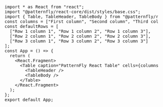 <pre class="file">
import * as React from &quot;react&quot;;
import &quot;@patternfly/react-core/dist/styles/base.css&quot;;
import { Table, TableHeader, TableBody } from &quot;@patternfly/react-table&quot;;
const columns = [&quot;First column&quot;, &quot;Second column&quot;, &quot;Third column&quot;];
const defaultRows = [
  [&quot;Row 1 column 1&quot;, &quot;Row 1 column 2&quot;, &quot;Row 1 column 3&quot;],
  [&quot;Row 2 column 1&quot;, &quot;Row 2 column 2&quot;, &quot;Row 2 column 3&quot;],
  [&quot;Row 3 column 1&quot;, &quot;Row 3 column 2&quot;, &quot;Row 3 column 3&quot;]
];
const App = () =&gt; {
  return (
    &lt;React.Fragment&gt;
      &lt;Table caption=&quot;PatternFly React Table&quot; cells={columns} rows={defaultRows}&gt;
        &lt;TableHeader /&gt;
        &lt;TableBody /&gt;
      &lt;/Table&gt;
    &lt;/React.Fragment&gt;
  );
};
export default App;
</pre>
